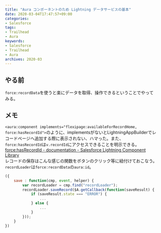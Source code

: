 ```yaml
---
title: "Aura コンポーネントのため Lightning データサービスの基本"
date: 2020-03-04T17:47:57+09:00
categories: 
- Salesforce
tags: 
- Trailhead
- Aura
keywords: 
- Salesforce
- Trailhead
- Aura
archives: 2020-03
---
```


## やる前

`force:recordData`を使うと楽にデータを取得、操作できるということでやってみる。

## メモ

`<aura:component implements="flexipage:availableForRecordHome, force:hasRecordId">`のように、implementsがないとLightningAppBuilderでレコードページへ追加する際に表示されない、ハマった。また、`force:hasRecordId`は`v.recordId`にアクセスできることを明示できる。[force:hasRecordId - documentation - Salesforce Lightning Component Library](https://developer.salesforce.com/docs/component-library/bundle/force:hasRecordId/documentation)  
レコードの保存はこんな感じの関数をボタンのクリック等に紐付けておこなう。`recordLoader`は`force:recordData`の`aura:id`。

```javascript
({
    save : function(cmp, event, helper) {
        var recordLoader = cmp.find("recordLoader");
        recordLoader.saveRecord($A.getCallback(function(saveResult) {
            if (saveResult.state === "ERROR") {
                ...
            } else {
                ...
            }
        }));
    }
})
```
